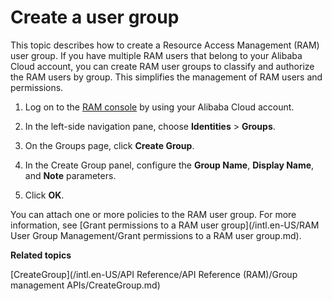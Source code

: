 # Create a user group

This topic describes how to create a Resource Access Management \(RAM\) user group. If you have multiple RAM users that belong to your Alibaba Cloud account, you can create RAM user groups to classify and authorize the RAM users by group. This simplifies the management of RAM users and permissions.

1.  Log on to the [RAM console](https://ram.console.aliyun.com/) by using your Alibaba Cloud account.

2.  In the left-side navigation pane, choose **Identities** \> **Groups**.

3.  On the Groups page, click **Create Group**.

4.  In the Create Group panel, configure the **Group Name**, **Display Name**, and **Note** parameters.

5.  Click **OK**.


You can attach one or more policies to the RAM user group. For more information, see [Grant permissions to a RAM user group](/intl.en-US/RAM User Group Management/Grant permissions to a RAM user group.md).

**Related topics**  


[CreateGroup](/intl.en-US/API Reference/API Reference (RAM)/Group management APIs/CreateGroup.md)

